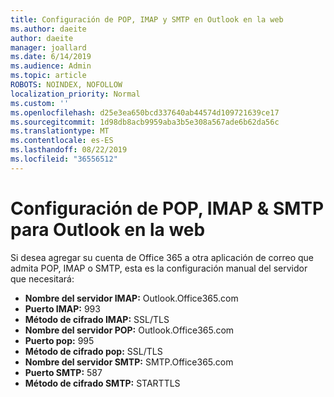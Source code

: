 ```yaml
---
title: Configuración de POP, IMAP y SMTP en Outlook en la web
ms.author: daeite
author: daeite
manager: joallard
ms.date: 6/14/2019
ms.audience: Admin
ms.topic: article
ROBOTS: NOINDEX, NOFOLLOW
localization_priority: Normal
ms.custom: ''
ms.openlocfilehash: d25e3ea650bcd337640ab44574d109721639ce17
ms.sourcegitcommit: 1d98db8acb9959aba3b5e308a567ade6b62da56c
ms.translationtype: MT
ms.contentlocale: es-ES
ms.lasthandoff: 08/22/2019
ms.locfileid: "36556512"
---
```

# <a name="pop-imap--smtp-settings-for-outlook-on-the-web"></a>Configuración de POP, IMAP & SMTP para Outlook en la web

Si desea agregar su cuenta de Office 365 a otra aplicación de correo que admita POP, IMAP o SMTP, esta es la configuración manual del servidor que necesitará:
  
- **Nombre del servidor IMAP:** Outlook.Office365.com
- **Puerto IMAP:** 993
- **Método de cifrado IMAP:** SSL/TLS
- **Nombre del servidor POP:** Outlook.Office365.com  
- **Puerto pop:** 995  
- **Método de cifrado pop:** SSL/TLS  
- **Nombre del servidor SMTP:** SMTP.Office365.com
- **Puerto SMTP:** 587
- **Método de cifrado SMTP:** STARTTLS